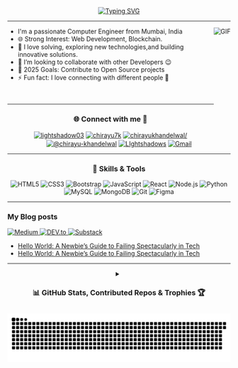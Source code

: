 <!-- ====================================== -->
<!--        Typing Animation Header         -->
<!-- ====================================== -->
<p align="center">
  <!-- Animated Typing SVG (Heroku Service) -->
  <a href="https://git.io/typing-svg">  
    <img src="https://readme-typing-svg.herokuapp.com?font=Fira+Code&weight=600&size=30&duration=2100&pause=900&color=38C2FF&center=true&vCenter=true&width=500&lines=Hello%2C+There!++%F0%9F%99%8B%E2%80%8D%E2%99%82%EF%B8%8F;This+is+Chirayu+Khandelwal;Nice+to+meet!+%3A)" 
      alt="Typing SVG" />
  </a>
</p>

---

<!-- ====================================== -->
<!--         Personal Intro Section         -->
<!-- ====================================== -->
<!-- Right-aligned Animated GIF with Bullet Points -->
<p align="center">
  <img align="right" margin-top="20px" height="240px" alt="GIF" src="https://cdn.dribbble.com/users/1059583/screenshots/4171367/coding-freak.gif" />

<!-- ====================================== -->
<!--         Personal Views Section         -->
<!-- ====================================== -->
<!-- Right-aligned Animated GIF with Bullet Points 
  🌱 **Profile Views**&nbsp;&nbsp;&nbsp;&nbsp;&nbsp;&nbsp;&nbsp;
    ![visitors](https://profile-counter.glitch.me/chirayu-khandelwal/count.svg)
-->

- I'm a passionate Computer Engineer from Mumbai, India
- 🌐 Strong Interest: Web Development, Blockchain.
- 🚀 I love solving, exploring new technologies,and building innovative solutions. <!-- - 🌱 I’m currently learning .-->
- 👯 I’m looking to collaborate with other Developers :wink:
- 🥅 2025 Goals: Contribute to Open Source projects
- ⚡ Fun fact: I love connecting with different people :raised_hands:

<br>
</p>

---

<!-- ====================================== -->
<!--         Social Media Section           -->
<!-- ====================================== -->
<h3 align="center">🌐 Connect with me 🌟</h3>
<p align="center">
    <!-- Dev.to Profile -->
    <a href="https://dev.to/lightshadow03" target="blank">
      <img align="center" src="https://raw.githubusercontent.com/rahuldkjain/github-profile-readme-generator/master/src/images/icons/Social/devto.svg"             alt="lightshadow03" height="30" width="40" /></a>
    <!-- Twitter Profile -->
    <a href="https://x.com/lightshadow_03" target="blank">
      <img align="center" src="https://raw.githubusercontent.com/rahuldkjain/github-profile-readme-generator/master/src/images/icons/Social/twitter.svg"           alt="chirayu7k" height="30" width="40" /></a>
    <!-- LinkedIn Profile -->
    <a href="https://linkedin.com/in/chirayukhandelwal/" target="blank">
      <img align="center" src="https://raw.githubusercontent.com/rahuldkjain/github-profile-readme-generator/master/src/images/icons/Social/linked-in-alt.svg"     alt="chirayukhandelwal/" height="30" width="40" /></a>
    <!-- Medium Profile -->
    <a href="https://medium.com/@chirayu-khandelwal" target="blank">
      <img align="center" src="https://raw.githubusercontent.com/rahuldkjain/github-profile-readme-generator/master/src/images/icons/Social/medium.svg"            alt="@chirayu-khandelwal" height="30" width="40" /></a>
    <!-- Discord Server -->
    <a href="https://discord.gg/bEa8gp3Ez9" target="blank">
      <img align="center" src="https://raw.githubusercontent.com/rahuldkjain/github-profile-readme-generator/master/src/images/icons/Social/discord.svg"           alt="LIghtshadows" height="30" width="40" /></a>
    <!-- Gmail Contact -->
    <a href="mailto:chirayu07khandelwal@gmail.com" target="blank">
      <img align="center" src="https://img.icons8.com/?size=100&id=P7UIlhbpWzZm&format=png&color=000000"                                                           alt="Gmail" height="30" width="30" /></a>
</p>

---

<!-- ====================================== -->
<!--         Technical Skills Section       -->
<!-- ====================================== -->
<h3 align="center">🌟 Skills & Tools</h3>
<p align="center">
  <!-- Devicon Skill Icons -->
  <img src="https://cdn.jsdelivr.net/gh/devicons/devicon/icons/html5/html5-original.svg"             alt="HTML5" title="HTML5" height="30" />
  <img src="https://cdn.jsdelivr.net/gh/devicons/devicon/icons/css3/css3-original.svg"               alt="CSS3" title="CSS3" height="30" />
  <img src="https://cdn.jsdelivr.net/gh/devicons/devicon/icons/bootstrap/bootstrap-original.svg"     alt="Bootstrap" title="Bootstrap" height="30" />
  <img src="https://cdn.jsdelivr.net/gh/devicons/devicon/icons/javascript/javascript-original.svg"   alt="JavaScript" title="JavaScript" height="30" />
  <img src="https://cdn.jsdelivr.net/gh/devicons/devicon/icons/react/react-original.svg"             alt="React" title="React" height="30" />
  <img src="https://cdn.jsdelivr.net/gh/devicons/devicon/icons/nodejs/nodejs-original.svg"           alt="Node.js" title="Node.js" height="30" />
  <img src="https://cdn.jsdelivr.net/gh/devicons/devicon/icons/python/python-original.svg"           alt="Python" title="Python" height="30" />
  <img src="https://cdn.jsdelivr.net/gh/devicons/devicon/icons/mysql/mysql-original.svg"             alt="MySQL" title="MySQL" height="30" />
  <img src="https://cdn.jsdelivr.net/gh/devicons/devicon/icons/mongodb/mongodb-original.svg"         alt="MongoDB" title="MongoDB" height="30" />
  <img src="https://cdn.jsdelivr.net/gh/devicons/devicon/icons/git/git-original.svg"                 alt="Git" title="Git" height="30" />
  <img src="https://cdn.jsdelivr.net/gh/devicons/devicon/icons/figma/figma-original.svg"             alt="Figma" title="Figma" height="30" />
</p>

---

<!-- ====================================== -->
<!--         Dynamic Blog Section           -->
<!-- ====================================== -->
<!-- 
### ✍️ Random Dev Quote

<p align="center">
  <img src="https://quotes-github-readme.vercel.app/api?type=horizontal&theme=radical"               alt="Random Dev Quote" />
</p>
-->

### My Blog posts

<a href="https://chirayu-khandelwal.medium.com/"> 
  <img alt="Medium" src="https://img.shields.io/badge/Medium-black?logo=medium"> 
</a>
<a href="https://dev.to/lightshadow03"> 
  <img alt="DEV.to" src="https://img.shields.io/badge/dev.to-black?logo=dev.to">
</a>
<a href="https://lightshadow.substack.com/"> 
  <img alt="Substack" src="https://img.shields.io/badge/substack-black?logo=substack">
</a>

<!-- BLOG-POST-LIST:START -->
- [Hello World: A Newbie’s Guide to Failing Spectacularly in Tech](https://chirayu-khandelwal.medium.com/hello-world-a-newbies-guide-to-failing-spectacularly-in-tech-1dfd9481c1cf?source=rss-6886de8a2a89------2)
- [Hello World: A Newbie’s Guide to Failing Spectacularly in Tech](https://dev.to/lightshadow03/hello-world-a-newbies-guide-to-failing-spectacularly-in-tech-4e9o)
<!-- BLOG-POST-LIST:END -->

---

<details align="center">
  <summary font-weight="bold" ><h3>📊 GitHub Stats, Contributed Repos & Trophies 🏆</h3></summary>
  <br/>
  <p align="center">
    <img src="https://github-readme-streak-stats.herokuapp.com/?user=chirayu-khandelwal&theme=radical"                                                     alt="GitHub Streak" height="150" />
    <img src="https://github-readme-stats.vercel.app/api/top-langs?username=chirayu-khandelwal&layout=compact&theme=radical"                               alt="Top Languages" height="150" />
    <!--
      <img src="https://github-readme-stats.vercel.app/api?username=chirayu-khandelwal&show=reviews,discussions_started,discussions_answered,prs_merged,prs_merged_percentage&show_icons=true&theme=radical" alt="GitHub Stats" height="150" /> 
    -->
    <img src="https://github-contributor-stats.vercel.app/api?username=chirayu-khandelwal&limit=5&theme=dark&combine_all_yearly_contributions=true"        alt="Top Contributed Repo" height="180" />
    <img src="https://github-readme-stats.vercel.app/api?username=chirayu-khandelwal&show_icons=true&theme=radical"                                        alt="GitHub Stats" height="180" /> 
    <img src="https://github-profile-trophy.vercel.app/?username=chirayu-khandelwal&theme=radical&no-frame=false&no-bg=true&margin-w=4"                    alt="GitHub Trophies"  height="180" />
    <img src="https://github-readme-activity-graph.vercel.app/graph?username=chirayu-khandelwal&theme=dracula&area=true"                                   alt="Contribution Graph"  height="300" />
  </p>
<br>
</details>


<p align="center">
<picture>
  <source media="(prefers-color-scheme: dark)" srcset="https://raw.githubusercontent.com/chirayu-khandelwal/chirayu-khandelwal/output/github-snake-dark.svg" />
  <source media="(prefers-color-scheme: light)" srcset="https://raw.githubusercontent.com/chirayu-khandelwal/chirayu-khandelwal/output/github-snake.svg" />
  <img alt="github-snake" src="https://raw.githubusercontent.com/chirayu-khandelwal/chirayu-khandelwal/output/github-snake.svg" />
</picture>
</p>
